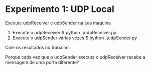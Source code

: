 # Experimento 1: UDP Local 

Execute udpReceiver e udpSender na sua máquina

1. Execute o udpReceiver
   $ python .\udpReceiver.py
3. Execute o udpSender várias vezes
   $ python .\udpSender.py

Cole os resultados no trabalho

Porque cada vez que o udpSender executa o udpReceiver recebe a mensagem de uma porta diferente?
